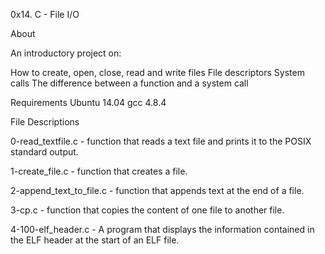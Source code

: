 0x14. C - File I/O

About

An introductory project on:

How to create, open, close, read and write files
File descriptors
System calls
The difference between a function and a system call

Requirements
Ubuntu 14.04
gcc 4.8.4

File Descriptions

0-read_textfile.c - function that reads a text file and prints it to the POSIX standard output.

1-create_file.c - function that creates a file.

2-append_text_to_file.c - function that appends text at the end of a file.

3-cp.c - function that copies the content of one file to another file.

4-100-elf_header.c - A program that displays the information contained in the ELF header at the start of an ELF file.


